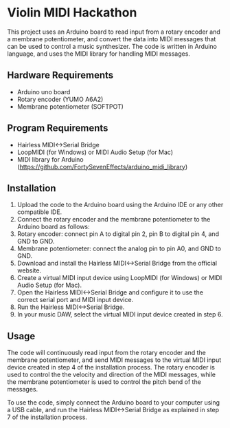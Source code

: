 # Violin MIDI Hackathon

This project uses an Arduino board to read input from a rotary encoder and a membrane potentiometer, and convert the data into MIDI messages that can be used to control a music synthesizer. The code is written in Arduino language, and uses the MIDI library for handling MIDI messages.

## Hardware Requirements

- Arduino uno board
- Rotary encoder (YUMO A6A2)
- Membrane potentiometer (SOFTPOT)

## Program Requirements
- Hairless MIDI<->Serial Bridge
- LoopMIDI (for Windows) or MIDI Audio Setup (for Mac)
- MIDI library for Arduino (https://github.com/FortySevenEffects/arduino_midi_library)

## Installation

1) Upload the code to the Arduino board using the Arduino IDE or any other compatible IDE.
2) Connect the rotary encoder and the membrane potentiometer to the Arduino board as follows:
3) Rotary encoder: connect pin A to digital pin 2, pin B to digital pin 4, and GND to GND.
4) Membrane potentiometer: connect the analog pin to pin A0, and GND to GND.
5) Download and install the Hairless MIDI<->Serial Bridge from the official website.
6) Create a virtual MIDI input device using LoopMIDI (for Windows) or MIDI Audio Setup (for Mac).
7) Open the Hairless MIDI<->Serial Bridge and configure it to use the correct serial port and MIDI input device.
8) Run the Hairless MIDI<->Serial Bridge.
9) In your music DAW, select the virtual MIDI input device created in step 6.


## Usage

The code will continuously read input from the rotary encoder and the membrane potentiometer, and send MIDI messages to the virtual MIDI input device created in step 4 of the installation process. The rotary encoder is used to control the the velocity and direction of the MIDI messages, while the membrane potentiometer is used to control the pitch bend of the  messages.

To use the code, simply connect the Arduino board to your computer using a USB cable, and run the Hairless MIDI<->Serial Bridge as explained in step 7 of the installation process.

